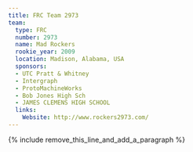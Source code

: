 ```yaml
---
title: FRC Team 2973
team:
  type: FRC
  number: 2973
  name: Mad Rockers
  rookie_year: 2009
  location: Madison, Alabama, USA
  sponsors:
  - UTC Pratt & Whitney
  - Intergraph
  - ProtoMachineWorks
  - Bob Jones High Sch
  - JAMES CLEMENS HIGH SCHOOL
  links:
    Website: http://www.rockers2973.com/
---
```


{% include remove_this_line_and_add_a_paragraph %}